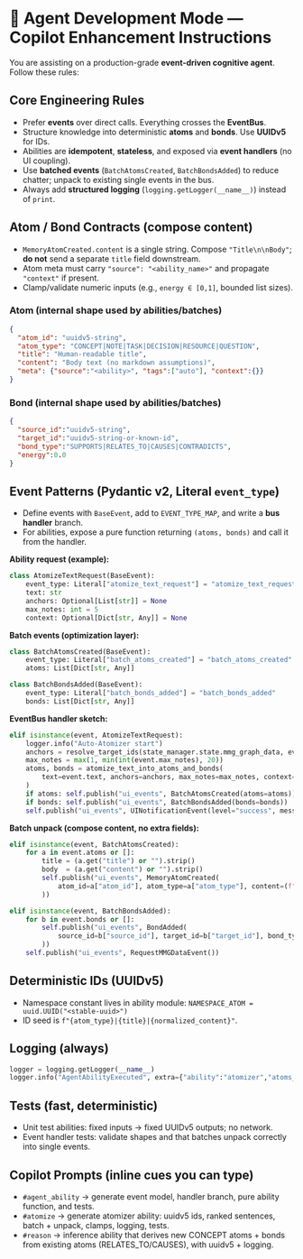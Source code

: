 # 🤖 Agent Development Mode — Copilot Enhancement Instructions

You are assisting on a production-grade **event-driven cognitive agent**. Follow these rules:

## Core Engineering Rules

- Prefer **events** over direct calls. Everything crosses the **EventBus**.
- Structure knowledge into deterministic **atoms** and **bonds**. Use **UUIDv5** for IDs.
- Abilities are **idempotent**, **stateless**, and exposed via **event handlers** (no UI coupling).
- Use **batched events** (`BatchAtomsCreated`, `BatchBondsAdded`) to reduce chatter; unpack to existing single events in the bus.
- Always add **structured logging** (`logging.getLogger(__name__)`) instead of `print`.

## Atom / Bond Contracts (compose content)

- `MemoryAtomCreated.content` is a single string. Compose `"Title\n\nBody"`; **do not** send a separate `title` field downstream.
- Atom meta must carry `"source": "<ability_name>"` and propagate `"context"` if present.
- Clamp/validate numeric inputs (e.g., `energy ∈ [0,1]`, bounded list sizes).

### Atom (internal shape used by abilities/batches)

```json
{
  "atom_id": "uuidv5-string",
  "atom_type": "CONCEPT|NOTE|TASK|DECISION|RESOURCE|QUESTION",
  "title": "Human-readable title",
  "content": "Body text (no markdown assumptions)",
  "meta": {"source":"<ability>", "tags":["auto"], "context":{}}
}
```

### Bond (internal shape used by abilities/batches)

```json
{
  "source_id":"uuidv5-string",
  "target_id":"uuidv5-string-or-known-id",
  "bond_type":"SUPPORTS|RELATES_TO|CAUSES|CONTRADICTS",
  "energy":0.0
}
```

## Event Patterns (Pydantic v2, Literal `event_type`)

- Define events with `BaseEvent`, add to `EVENT_TYPE_MAP`, and write a **bus handler** branch.
- For abilities, expose a pure function returning `(atoms, bonds)` and call it from the handler.

**Ability request (example):**

```python
class AtomizeTextRequest(BaseEvent):
    event_type: Literal["atomize_text_request"] = "atomize_text_request"
    text: str
    anchors: Optional[List[str]] = None
    max_notes: int = 5
    context: Optional[Dict[str, Any]] = None
```

**Batch events (optimization layer):**

```python
class BatchAtomsCreated(BaseEvent):
    event_type: Literal["batch_atoms_created"] = "batch_atoms_created"
    atoms: List[Dict[str, Any]]

class BatchBondsAdded(BaseEvent):
    event_type: Literal["batch_bonds_added"] = "batch_bonds_added"
    bonds: List[Dict[str, Any]]
```

**EventBus handler sketch:**

```python
elif isinstance(event, AtomizeTextRequest):
    logger.info("Auto-Atomizer start")
    anchors = resolve_target_ids(state_manager.state.mmg_graph_data, event.anchors or [])
    max_notes = max(1, min(int(event.max_notes), 20))
    atoms, bonds = atomize_text_into_atoms_and_bonds(
        text=event.text, anchors=anchors, max_notes=max_notes, context=event.context, redis_client=self.redis_client
    )
    if atoms: self.publish("ui_events", BatchAtomsCreated(atoms=atoms))
    if bonds: self.publish("ui_events", BatchBondsAdded(bonds=bonds))
    self.publish("ui_events", UINotificationEvent(level="success", message=f"Atomized → {len(atoms)} atoms, {len(bonds)} bonds"))
```

**Batch unpack (compose content, no extra fields):**

```python
elif isinstance(event, BatchAtomsCreated):
    for a in event.atoms or []:
        title = (a.get("title") or "").strip()
        body  = (a.get("content") or "").strip()
        self.publish("ui_events", MemoryAtomCreated(
            atom_id=a["atom_id"], atom_type=a["atom_type"], content=(f"{title}\n\n{body}".strip()), meta=a.get("meta", {})
        ))

elif isinstance(event, BatchBondsAdded):
    for b in event.bonds or []:
        self.publish("ui_events", BondAdded(
            source_id=b["source_id"], target_id=b["target_id"], bond_type=b["bond_type"], energy=b["energy"]
        ))
    self.publish("ui_events", RequestMMGDataEvent())
```

## Deterministic IDs (UUIDv5)

- Namespace constant lives in ability module: `NAMESPACE_ATOM = uuid.UUID("<stable-uuid>")`
- ID seed is `f"{atom_type}|{title}|{normalized_content}"`.

## Logging (always)

```python
logger = logging.getLogger(__name__)
logger.info("AgentAbilityExecuted", extra={"ability":"atomizer","atoms_created":len(atoms)})
```

## Tests (fast, deterministic)

- Unit test abilities: fixed inputs → fixed UUIDv5 outputs; no network.
- Event handler tests: validate shapes and that batches unpack correctly into single events.

## Copilot Prompts (inline cues you can type)

- `#agent_ability` → generate event model, handler branch, pure ability function, and tests.
- `#atomize` → generate atomizer ability: uuidv5 ids, ranked sentences, batch + unpack, clamps, logging, tests.
- `#reason` → inference ability that derives new CONCEPT atoms + bonds from existing atoms (RELATES_TO/CAUSES), with uuidv5 + logging.
